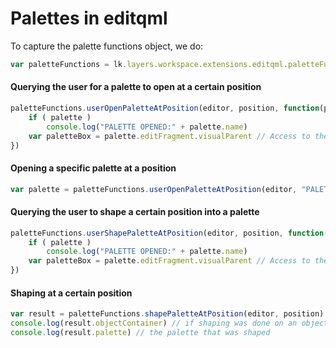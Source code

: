 # Palettes in editqml


To capture the palette functions object, we do:

```js
var paletteFunctions = lk.layers.workspace.extensions.editqml.paletteFunctions
```


#### Querying the user for a palette to open at a certain position

```js
paletteFunctions.userOpenPaletteAtPosition(editor, position, function(palette){
    if ( palette )
        console.log("PALETTE OPENED:" + palette.name)
    var paletteBox = palette.editFragment.visualParent // Access to the paletteBox
})
```

#### Opening a specific palette at a position

```js
var palette = paletteFunctions.userOpenPaletteAtPosition(editor, "PALETTE_NAME", position)
```

#### Querying the user to shape a certain position into a palette

```js
paletteFunctions.userShapePaletteAtPosition(editor, position, function(palette){
    if ( palette )
        console.log("PALETTE OPENED:" + palette.name)
    var paletteBox = palette.editFragment.visualParent // Access to the paletteBox
})
```


#### Shaping at a certain position

```js
var result = paletteFunctions.shapePaletteAtPosition(editor, position)
console.log(result.objectContainer) // if shaping was done on an object
console.log(result.palette) // the palette that was shaped
```
